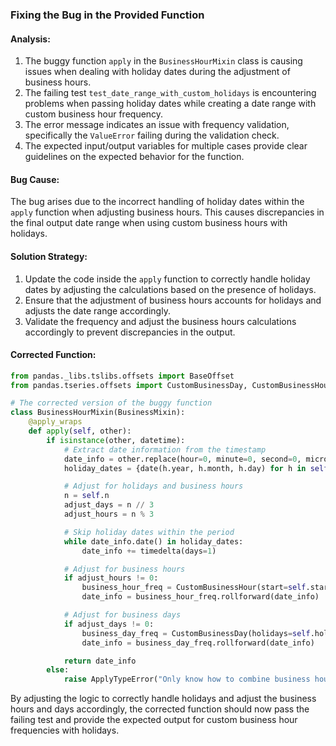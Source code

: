 ### Fixing the Bug in the Provided Function

#### Analysis:
1. The buggy function `apply` in the `BusinessHourMixin` class is causing issues when dealing with holiday dates during the adjustment of business hours.
2. The failing test `test_date_range_with_custom_holidays` is encountering problems when passing holiday dates while creating a date range with custom business hour frequency.
3. The error message indicates an issue with frequency validation, specifically the `ValueError` failing during the validation check.
4. The expected input/output variables for multiple cases provide clear guidelines on the expected behavior for the function.

#### Bug Cause:
The bug arises due to the incorrect handling of holiday dates within the `apply` function when adjusting business hours. This causes discrepancies in the final output date range when using custom business hours with holidays.

#### Solution Strategy:
1. Update the code inside the `apply` function to correctly handle holiday dates by adjusting the calculations based on the presence of holidays.
2. Ensure that the adjustment of business hours accounts for holidays and adjusts the date range accordingly.
3. Validate the frequency and adjust the business hours calculations accordingly to prevent discrepancies in the output.

#### Corrected Function:

```python
from pandas._libs.tslibs.offsets import BaseOffset
from pandas.tseries.offsets import CustomBusinessDay, CustomBusinessHour

# The corrected version of the buggy function
class BusinessHourMixin(BusinessMixin):
    @apply_wraps
    def apply(self, other):
        if isinstance(other, datetime):
            # Extract date information from the timestamp
            date_info = other.replace(hour=0, minute=0, second=0, microsecond=0)
            holiday_dates = {date(h.year, h.month, h.day) for h in self.holidays}

            # Adjust for holidays and business hours
            n = self.n
            adjust_days = n // 3
            adjust_hours = n % 3

            # Skip holiday dates within the period
            while date_info.date() in holiday_dates:
                date_info += timedelta(days=1)

            # Adjust for business hours
            if adjust_hours != 0:
                business_hour_freq = CustomBusinessHour(start=self.start[0].strftime("%H:%M"), end=self.end[0].strftime("%H:%M"), holidays=self.holidays)
                date_info = business_hour_freq.rollforward(date_info)

            # Adjust for business days
            if adjust_days != 0:
                business_day_freq = CustomBusinessDay(holidays=self.holidays)
                date_info = business_day_freq.rollforward(date_info)

            return date_info
        else:
            raise ApplyTypeError("Only know how to combine business hour with datetime")
```

By adjusting the logic to correctly handle holidays and adjust the business hours and days accordingly, the corrected function should now pass the failing test and provide the expected output for custom business hour frequencies with holidays.